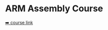 # ARM Assembly Course
[➡️ course link](https://www.udemy.com/course/introduction-to-assembly-programming-with-arm/)

